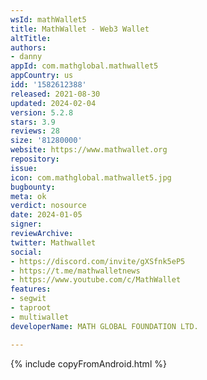 ```yaml
---
wsId: mathWallet5
title: MathWallet - Web3 Wallet
altTitle: 
authors:
- danny
appId: com.mathglobal.mathwallet5
appCountry: us
idd: '1582612388'
released: 2021-08-30
updated: 2024-02-04
version: 5.2.8
stars: 3.9
reviews: 28
size: '81280000'
website: https://www.mathwallet.org
repository: 
issue: 
icon: com.mathglobal.mathwallet5.jpg
bugbounty: 
meta: ok
verdict: nosource
date: 2024-01-05
signer: 
reviewArchive: 
twitter: Mathwallet
social:
- https://discord.com/invite/gXSfnk5eP5
- https://t.me/mathwalletnews
- https://www.youtube.com/c/MathWallet
features:
- segwit
- taproot
- multiwallet
developerName: MATH GLOBAL FOUNDATION LTD.

---
```


{% include copyFromAndroid.html %}